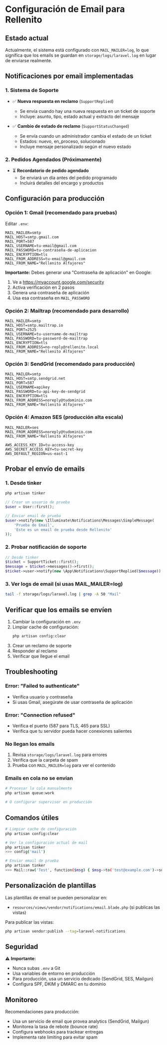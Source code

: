# Configuración de Email para Rellenito

## Estado actual

Actualmente, el sistema está configurado con `MAIL_MAILER=log`, lo que significa que los emails se guardan en `storage/logs/laravel.log` en lugar de enviarse realmente.

## Notificaciones por email implementadas

### 1. Sistema de Soporte
- ✅ **Nueva respuesta en reclamo** (`SupportReplied`)
  - Se envía cuando hay una nueva respuesta en un ticket de soporte
  - Incluye: asunto, tipo, estado actual y extracto del mensaje

- ✅ **Cambio de estado de reclamo** (`SupportStatusChanged`)
  - Se envía cuando un administrador cambia el estado de un ticket
  - Estados: nuevo, en_proceso, solucionado
  - Incluye mensaje personalizado según el nuevo estado

### 2. Pedidos Agendados (Próximamente)
- ⏳ **Recordatorio de pedido agendado**
  - Se enviará un día antes del pedido programado
  - Incluirá detalles del encargo y productos

## Configuración para producción

### Opción 1: Gmail (recomendado para pruebas)

Editar `.env`:

```env
MAIL_MAILER=smtp
MAIL_HOST=smtp.gmail.com
MAIL_PORT=587
MAIL_USERNAME=tu-email@gmail.com
MAIL_PASSWORD=tu-contraseña-de-aplicacion
MAIL_ENCRYPTION=tls
MAIL_FROM_ADDRESS=tu-email@gmail.com
MAIL_FROM_NAME="Rellenito Alfajores"
```

**Importante:** Debes generar una "Contraseña de aplicación" en Google:
1. Ve a https://myaccount.google.com/security
2. Activa verificación en 2 pasos
3. Genera una contraseña de aplicación
4. Usa esa contraseña en `MAIL_PASSWORD`

### Opción 2: Mailtrap (recomendado para desarrollo)

```env
MAIL_MAILER=smtp
MAIL_HOST=smtp.mailtrap.io
MAIL_PORT=2525
MAIL_USERNAME=tu-username-de-mailtrap
MAIL_PASSWORD=tu-password-de-mailtrap
MAIL_ENCRYPTION=tls
MAIL_FROM_ADDRESS=no-reply@rellenito.local
MAIL_FROM_NAME="Rellenito Alfajores"
```

### Opción 3: SendGrid (recomendado para producción)

```env
MAIL_MAILER=smtp
MAIL_HOST=smtp.sendgrid.net
MAIL_PORT=587
MAIL_USERNAME=apikey
MAIL_PASSWORD=tu-api-key-de-sendgrid
MAIL_ENCRYPTION=tls
MAIL_FROM_ADDRESS=noreply@tudominio.com
MAIL_FROM_NAME="Rellenito Alfajores"
```

### Opción 4: Amazon SES (producción alta escala)

```env
MAIL_MAILER=ses
MAIL_FROM_ADDRESS=noreply@tudominio.com
MAIL_FROM_NAME="Rellenito Alfajores"

AWS_ACCESS_KEY_ID=tu-access-key
AWS_SECRET_ACCESS_KEY=tu-secret-key
AWS_DEFAULT_REGION=us-east-1
```

## Probar el envío de emails

### 1. Desde tinker
```bash
php artisan tinker
```

```php
// Crear un usuario de prueba
$user = User::first();

// Enviar email de prueba
$user->notify(new \Illuminate\Notifications\Messages\SimpleMessage(
    'Prueba de Email',
    'Este es un email de prueba desde Rellenito'
));
```

### 2. Probar notificación de soporte
```php
// Desde tinker
$ticket = SupportTicket::first();
$message = $ticket->messages()->first();
$ticket->user->notify(new \App\Notifications\SupportReplied($message));
```

### 3. Ver logs de email (si usas MAIL_MAILER=log)
```bash
tail -f storage/logs/laravel.log | grep -A 50 "Mail"
```

## Verificar que los emails se envíen

1. Cambiar la configuración en `.env`
2. Limpiar cache de configuración:
   ```bash
   php artisan config:clear
   ```
3. Crear un reclamo de soporte
4. Responder al reclamo
5. Verificar que llegue el email

## Troubleshooting

### Error: "Failed to authenticate"
- Verifica usuario y contraseña
- Si usas Gmail, asegúrate de usar contraseña de aplicación

### Error: "Connection refused"
- Verifica el puerto (587 para TLS, 465 para SSL)
- Verifica que tu servidor pueda hacer conexiones salientes

### No llegan los emails
1. Revisa `storage/logs/laravel.log` para errores
2. Verifica que la carpeta de spam
3. Prueba con `MAIL_MAILER=log` para ver el contenido

### Emails en cola no se envían
```bash
# Procesar la cola manualmente
php artisan queue:work

# O configurar supervisor en producción
```

## Comandos útiles

```bash
# Limpiar cache de configuración
php artisan config:clear

# Ver la configuración actual de mail
php artisan tinker
>>> config('mail')

# Enviar email de prueba
php artisan tinker
>>> Mail::raw('Test', function($msg) { $msg->to('test@example.com')->subject('Test'); });
```

## Personalización de plantillas

Las plantillas de email se pueden personalizar en:
- `resources/views/vendor/notifications/email.blade.php` (si publicas las vistas)

Para publicar las vistas:
```bash
php artisan vendor:publish --tag=laravel-notifications
```

## Seguridad

⚠️ **Importante:**
- Nunca subas `.env` a Git
- Usa variables de entorno en producción
- Para producción, usa un servicio dedicado (SendGrid, SES, Mailgun)
- Configura SPF, DKIM y DMARC en tu dominio

## Monitoreo

Recomendaciones para producción:
- Usa un servicio de email que provea analytics (SendGrid, Mailgun)
- Monitorea la tasa de rebote (bounce rate)
- Configura webhooks para trackear entregas
- Implementa rate limiting para evitar spam

